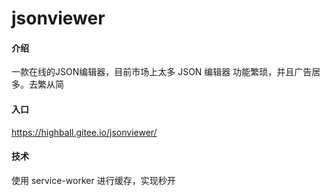 # jsonviewer

#### 介绍
一款在线的JSON编辑器，目前市场上太多 JSON 编辑器 功能繁琐，并且广告居多。去繁从简

#### 入口
https://highball.gitee.io/jsonviewer/

#### 技术
使用 service-worker 进行缓存，实现秒开